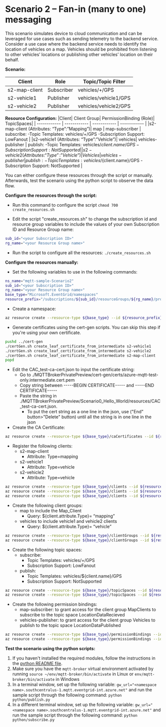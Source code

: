 # Scenario 2 – Fan-in (many to one) messaging
This scenario simulates device to cloud communication and can be leveraged for use cases such as sending telemetry to the backend service. Consider a use case where the backend service needs to identify the location of vehicles on a map. Vehicles should be prohibited from listening to other vehicles’ locations or publishing other vehicles’ location on their behalf.

**Scenario:**

|Client | Role | Topic/Topic Filter|
| ------------ | ------------ | ------------ |
|s2-map-client | Subscriber | vehicles/+/GPS |
|s2-vehicle1 | Publisher | vehicles/vehicle1/GPS |
|s2-vehicle2 | Publisher | vehicles/vehicle2/GPS |

**Resource Configuration:**
|Client| Client Group| PermissionBinding (Role)| TopicSpaces|
| ------------ | ------------ | ------------ | ------------ |
|s2-map-client (Attributes: “Type”:”Mapping”)| map | map-subscriber |  subscribe: -Topic Templates: vehicles/+/GPS -Subscription Support: LowFanout |
|s2-vehicle1 (Attributes: “Type”:”Vehicle”)| vehicles| vehicles-publisher |  publish: -Topic Templates: vehicles/${client.name}/GPS -Subscription Support: NotSupported |
|s2-vehicle2 (Attributes: “Type”:”Vehicle”)| Vehicles| vehicles-publisher |  publish: -Topic Templates: vehicles/${client.name}/GPS -Subscription Support: NotSupported |

You can either configure these resources through the script or manually. Afterwards, test the scenario using the python script to observe the data flow.

**Configure the resources through the script:**
- Run this command to configure the script `chmod 700 create_resources.sh`

- Edit the script "create_resources.sh" to change the subscription id and resource group variables to include the values of your own Subscription ID and Resource Group name:
```bash
sub_id="<your Subscription ID>"
rg_name="<your Resource Group name>"
```
- Run the script to configure all the resources: `./create_resources.sh`

**Configure the resources manually:**
- Set the following variables to use in the following commands:
```bash
ns_name="mqtt-sample-Scenario2"
sub_id="<your Subscription ID>"
rg_name="<your Resource Group name>"
base_type="Microsoft.EventGrid/namespaces"
resource_prefix="/subscriptions/${sub_id}/resourceGroups/${rg_name}/providers/Microsoft.EventGrid/namespaces/${ns_name}"
```
- Create a namespace:
```bash
az resource create --resource-type ${base_type} --id ${resource_prefix} --is-full-object --api-version 2022-10-15-preview --properties @./resources/NS_Scenario2.json
```
- Generate certificates using the cert-gen scripts. You can skip this step if you're using your own certificate.
```bash
pushd ../cert-gen
./certGen.sh create_leaf_certificate_from_intermediate s2-vehicle1
./certGen.sh create_leaf_certificate_from_intermediate s2-vehicle2
./certGen.sh create_leaf_certificate_from_intermediate s2-map-client
popd
```
- Edit the CAC_test-ca-cert.json to input the certificate string:
	- Go to ./MQTTBrokerPrivatePreview/cert-gen/certs/azure-mqtt-test-only.intermediate.cert.pem 
	- Copy string between -----BEGIN CERTIFICATE----- and -----END CERTIFICATE-----
	- Paste the string in ./MQTTBrokerPrivatePreview/Scenario0_Hello_World/resources/CAC_test-ca-cert.json. 
		- To put the cert string as a one line in the json, use ("End" button>"Delete" button) until all the string is in one line in the json
- Create the CA Certificate:
```bash
az resource create --resource-type ${base_type}/caCertificates --id ${resource_prefix}/caCertificates/test-ca-cert --api-version 2022-10-15-preview --properties @./resources/CAC_test-ca-cert.json
```
- Register the following clients:
	- s2-map-client
		- Attribute: Type=mapping
	- s2-vehicle1
		- Attribute: Type=vehicle
	- s2-vehicle2
		- Attribute: Type=vehicle
```bash
az resource create --resource-type ${base_type}/clients --id ${resource_prefix}/clients/s2-map-client --api-version 2022-10-15-preview --properties @./resources/C_map-client.json
az resource create --resource-type ${base_type}/clients --id ${resource_prefix}/clients/s2-vehicle1 --api-version 2022-10-15-preview --properties @./resources/C_vehicle1.json
az resource create --resource-type ${base_type}/clients --id ${resource_prefix}/clients/s2-vehicle2 --api-version 2022-10-15-preview --properties @./resources/C_vehicle2.json
```
- Create the following client groups:
	- map to include the Map_Client
		- Query: ${client.attribute.Type}= “mapping”
	- vehicles to include vehicle1 and vehicle2 clients
		- Query: ${client.attribute.Type}= “vehicle”
```bash
az resource create --resource-type ${base_type}/clientGroups --id ${resource_prefix}/clientGroups/map --api-version 2022-10-15-preview --properties @./resources/CG_map.json
az resource create --resource-type ${base_type}/clientGroups --id ${resource_prefix}/clientGroups/vehicles --api-version 2022-10-15-preview --properties @./resources/CG_vehicles.json
```
- Create the following topic spaces:
	- subscribe:
		- Topic Templates: vehicles/+/GPS
		- Subscription Support: LowFanout
	- publish:
		- Topic Templates: vehicles/${client.name}/GPS
		- Subscription Support: NotSupported
```bash
az resource create --resource-type ${base_type}/topicSpaces --id ${resource_prefix}/topicSpaces/publish --api-version 2022-10-15-preview --properties @./resources/TS_publish.json
az resource create --resource-type ${base_type}/topicSpaces --id ${resource_prefix}/topicSpaces/subscribe --api-version 2022-10-15-preview --properties @./resources/TS_subscribe.json
```

- Create the following permission bindings:
	- map-subscriber: to grant access for the client group MapClients to subscribe to the topic space LocationDataRecieved
	- vehicles-publisher: to grant access for the client group Vehicles to publish to the topic space LocationDataPublished
```bash
az resource create --resource-type ${base_type}/permissionBindings --id ${resource_prefix}/permissionBindings/vehicles-publisher --api-version 2022-10-15-preview --properties @./resources/PB_vehicles-publisher.json
az resource create --resource-type ${base_type}/permissionBindings --id ${resource_prefix}/permissionBindings/map-subscriber --api-version 2022-10-15-preview --properties @./resources/PB_map-subscriber.json
```

**Test the scenario using the python scripts:**
1. If you haven't installed the required modules, follow the instructions in the [python README file](../python/README.md).
2. Make sure you have the `mqtt-broker` virtual environment activated by running `source ~/env/mqtt-broker/bin/activate` in Linux or `env/mqtt-broker/bin/activate` in Windows
3. In a terminal window, set up the following variable: `gw_url="<namespace name>.southcentralus-1.mqtt.eventgrid-int.azure.net"` and run the sample script through the following command: `python python/publish.py`
4. In a different terminal window, set up the following variable: `gw_url="<namespace name>.southcentralus-1.mqtt.eventgrid-int.azure.net"` and run the sample script through the following command: `python python/subscribe.py`
